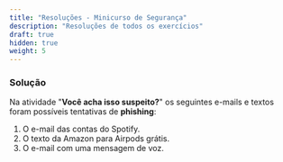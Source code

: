 ```yaml
---
title: "Resoluções - Minicurso de Segurança"
description: "Resoluções de todos os exercícios"
draft: true
hidden: true
weight: 5
---
```


### Solução

Na atividade "**Você acha isso suspeito?**" os seguintes e-mails e textos foram possíveis tentativas de **phishing**:

1. O e-mail das contas do Spotify.
2. O texto da Amazon para Airpods grátis.
3. O e-mail com uma mensagem de voz.
